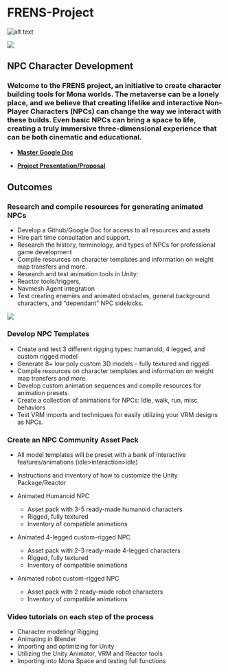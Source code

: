 # FRENS-Project

![alt text](https://gateway.pinata.cloud/ipfs/QmeGmoiA8RcXWgkP3kzfhCGwhc6gu3QMbxH8kqg2H11oe3)  

![](https://hackmd.io/_uploads/HkzJZ4ZS3.png)


## NPC Character Development  
### Welcome to the FRENS project, an initiative to create character building tools for Mona worlds. The metaverse can be a lonely place, and we believe that creating lifelike and interactive Non-Player Characters (NPCs) can change the way we interact with these builds. Even basic NPCs can bring a space to life, creating a truly immersive three-dimensional experience that can be both cinematic and educational. 

- **[Master Google Doc](https://docs.google.com/document/d/1n0FLwARSTRZNjAyPzXoeQeP58nY-RgnI9N1HER8Kyiw/edit?usp=sharing)**  


- **[Project Presentation/Proposal](https://www.canva.com/design/DAFclcatOME/F3wj0k6RMCpvPIj02XOzDA/edit?utm_content=DAFclcatOME&utm_campaign=designshare&utm_medium=link2&utm_source=sharebutton)**  


## Outcomes  
### **Research and compile resources for generating animated NPCs**  
- Develop a Github/Google Doc for access to all resources and assets  
- Hire part time consultation and support.  
- Research the history, terminology, and types of NPCs for professional game development  
- Compile resources on character templates and information on weight map transfers and more.  
- Research and test animation tools in Unity:   
- Reactor tools/triggers,   
- Navmesh Agent integration  
- Test creating enemies and animated obstacles, general background characters, and “dependant” NPC sidekicks.  

![](https://hackmd.io/_uploads/S1hjg4bHh.png)


### **Develop NPC Templates**  
- Create and test 3 different rigging types: humanoid, 4 legged, and custom rigged model  
- Generate 8+ low poly custom 3D models - fully textured and rigged.  
- Compile resources on character templates and information on weight map transfers and more.  
- Develop custom animation sequences and compile resources for animation presets.  
- Create a collection of animations for NPCs: Idle, walk, run, misc behaviors  
- Test VRM imports and techniques for easily utilizing your VRM designs as NPCs.  

### **Create an NPC Community Asset Pack**  
- All model templates will be preset with a bank of interactive features/animations (idle>interaction>idle)  
- Instructions and inventory of how to customize the Unity Package/Reactor  

- Animated Humanoid NPC  
	- Asset pack with 3-5 ready-made humanoid characters  
	- Rigged, fully textured  
	- Inventory of compatible animations  

- Animated 4-legged custom-rigged NPC  
	- Asset pack with 2-3 ready-made 4-legged characters  
	- Rigged, fully textured  
	- Inventory of compatible animations  

- Animated robot custom-rigged NPC  
	- Asset pack with 2 ready-made robot characters  
	- Inventory of compatible animations  


### **Video tutorials on each step of the process**  
- Character modeling/ Rigging  
- Animating in Blender  
- Importing and optimizing for Unity  
- Utilizing the Unity Animator, VRM and Reactor tools  
- Importing into Mona Space and testing full functions  



